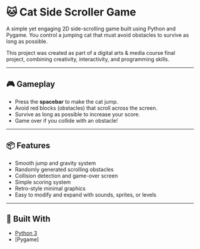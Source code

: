 # 🐱 Cat Side Scroller Game

A simple yet engaging 2D side-scrolling game built using Python and Pygame. You control a jumping cat that must avoid obstacles to survive as long as possible.

This project was created as part of a digital arts & media course final project, combining creativity, interactivity, and programming skills.

---

## 🎮 Gameplay

- Press the **spacebar** to make the cat jump.
- Avoid red blocks (obstacles) that scroll across the screen.
- Survive as long as possible to increase your score.
- Game over if you collide with an obstacle!

---

## 📦 Features

- Smooth jump and gravity system
- Randomly generated scrolling obstacles
- Collision detection and game-over screen
- Simple scoring system
- Retro-style minimal graphics
- Easy to modify and expand with sounds, sprites, or levels

---

## 🧰 Built With

- [Python 3](https://www.python.org/)
- [Pygame]
  
